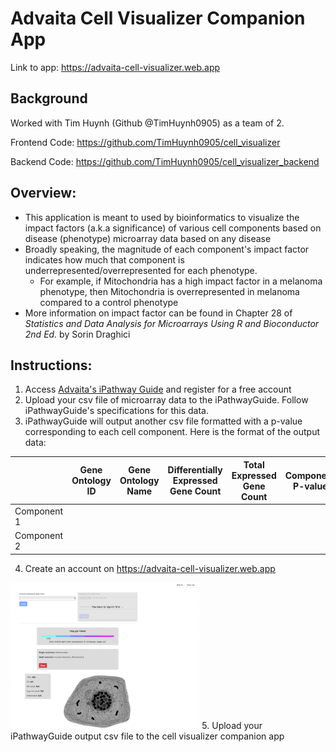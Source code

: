 # Advaita Cell Visualizer Companion App

Link to app: https://advaita-cell-visualizer.web.app

## Background
Worked with Tim Huynh (Github @TimHuynh0905) as a team of 2.

Frontend Code: https://github.com/TimHuynh0905/cell_visualizer

Backend Code: https://github.com/TimHuynh0905/cell_visualizer_backend

## Overview:
- This application is meant to used by bioinformatics to visualize the impact factors (a.k.a significance) of various cell components based on disease (phenotype) microarray data based on any disease
- Broadly speaking, the magnitude of each component's impact factor indicates how much that component is underrepresented/overrepresented for each phenotype. 
  - For example, if Mitochondria has a high impact factor in a melanoma phenotype, then Mitochondria is overrepresented in melanoma compared to a control phenotype
- More information on impact factor can be found in Chapter 28 of *Statistics and Data Analysis for Microarrays Using R and Bioconductor 2nd Ed.* by Sorin Draghici

## Instructions:
1. Access [Advaita's iPathway Guide](https://advaitabio.com/ipathwayguide/) and register for a free account
2. Upload your csv file of microarray data to the iPathwayGuide. Follow iPathwayGuide's specifications for this data.
3. iPathwayGuide will output another csv file formatted with a p-value corresponding to each cell component. Here is the format of the output data:

|   | Gene Ontology ID | Gene Ontology Name | Differentially Expressed Gene Count | Total Expressed Gene Count | Component P-value|
|----|-----------------|--------------------|-------------------------------------|----------------------------|----------------------------|
|Component 1|          |                    |                                     |                            |                            |
|Component 2|          |                    |                                     |                            |                            |

4. Create an account on https://advaita-cell-visualizer.web.app
<img src="./cell_visualizer_website.png" width="60%" height="60%">
5. Upload your iPathwayGuide output csv file to the cell visualizer companion app
